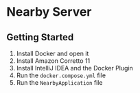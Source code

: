 # Nearby Server

## Getting Started
1. Install Docker and open it
2. Install Amazon Corretto 11
3. Install IntelliJ IDEA and the Docker Plugin
4. Run the ```docker.compose.yml``` file 
5. Run the ```NearbyApplication``` file